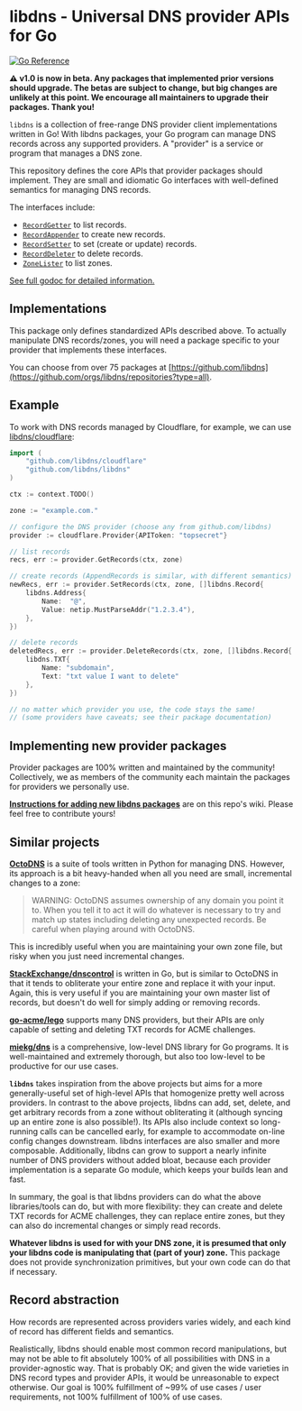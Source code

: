 libdns - Universal DNS provider APIs for Go
===========================================

[![Go Reference](https://pkg.go.dev/badge/github.com/libdns/libdns)](https://pkg.go.dev/github.com/libdns/libdns@v1.0.0-beta.1)

**⚠️ v1.0 is now in beta. Any packages that implemented prior versions should upgrade. The betas are subject to change, but big changes are unlikely at this point. We encourage all maintainers to upgrade their packages. Thank you!**

`libdns` is a collection of free-range DNS provider client implementations written in Go! With libdns packages, your Go program can manage DNS records across any supported providers. A "provider" is a service or program that manages a DNS zone.

This repository defines the core APIs that provider packages should implement. They are small and idiomatic Go interfaces with well-defined semantics for managing DNS records.

The interfaces include:

- [`RecordGetter`](https://pkg.go.dev/github.com/libdns/libdns@v1.0.0-beta.1#RecordGetter) to list records.
- [`RecordAppender`](https://pkg.go.dev/github.com/libdns/libdns@v1.0.0-beta.1#RecordAppender) to create new records.
- [`RecordSetter`](https://pkg.go.dev/github.com/libdns/libdns@v1.0.0-beta.1#RecordSetter) to set (create or update) records.
- [`RecordDeleter`](https://pkg.go.dev/github.com/libdns/libdns@v1.0.0-beta.1#RecordDeleter) to delete records.
- [`ZoneLister`](https://pkg.go.dev/github.com/libdns/libdns@v1.0.0-beta.1#ZoneLister) to list zones.

[See full godoc for detailed information.](https://pkg.go.dev/github.com/libdns/libdns@v1.0.0-beta.1)

## Implementations

This package only defines standardized APIs described above. To actually manipulate DNS records/zones, you will need a package specific to your provider that implements these interfaces.

You can choose from over 75 packages at [https://github.com/libdns](https://github.com/orgs/libdns/repositories?type=all).


## Example

To work with DNS records managed by Cloudflare, for example, we can use [libdns/cloudflare](https://pkg.go.dev/github.com/libdns/cloudflare):

```go
import (
	"github.com/libdns/cloudflare"
	"github.com/libdns/libdns"
)

ctx := context.TODO()

zone := "example.com."

// configure the DNS provider (choose any from github.com/libdns)
provider := cloudflare.Provider{APIToken: "topsecret"}

// list records
recs, err := provider.GetRecords(ctx, zone)

// create records (AppendRecords is similar, with different semantics)
newRecs, err := provider.SetRecords(ctx, zone, []libdns.Record{
	libdns.Address{
		Name:  "@",
		Value: netip.MustParseAddr("1.2.3.4"),
	},
})

// delete records
deletedRecs, err := provider.DeleteRecords(ctx, zone, []libdns.Record{
	libdns.TXT{
		Name: "subdomain",
		Text: "txt value I want to delete"
	},
})

// no matter which provider you use, the code stays the same!
// (some providers have caveats; see their package documentation)
```


## Implementing new provider packages

Provider packages are 100% written and maintained by the community! Collectively, we as members of the community each maintain the packages for providers we personally use.

**[Instructions for adding new libdns packages](https://github.com/libdns/libdns/wiki/Implementing-a-libdns-package)** are on this repo's wiki. Please feel free to contribute yours!


## Similar projects

**[OctoDNS](https://github.com/github/octodns)** is a suite of tools written in Python for managing DNS. However, its approach is a bit heavy-handed when all you need are small, incremental changes to a zone:

> WARNING: OctoDNS assumes ownership of any domain you point it to. When you tell it to act it will do whatever is necessary to try and match up states including deleting any unexpected records. Be careful when playing around with OctoDNS. 

This is incredibly useful when you are maintaining your own zone file, but risky when you just need incremental changes.

**[StackExchange/dnscontrol](https://github.com/StackExchange/dnscontrol)** is written in Go, but is similar to OctoDNS in that it tends to obliterate your entire zone and replace it with your input. Again, this is very useful if you are maintaining your own master list of records, but doesn't do well for simply adding or removing records.

**[go-acme/lego](https://github.com/go-acme/lego)** supports many DNS providers, but their APIs are only capable of setting and deleting TXT records for ACME challenges.

**[miekg/dns](https://github.com/miekg/dns)** is a comprehensive, low-level DNS library for Go programs. It is well-maintained and extremely thorough, but also too low-level to be productive for our use cases.

**`libdns`** takes inspiration from the above projects but aims for a more generally-useful set of high-level APIs that homogenize pretty well across providers. In contrast to the above projects, libdns can add, set, delete, and get arbitrary records from a zone without obliterating it (although syncing up an entire zone is also possible!). Its APIs also include context so long-running calls can be cancelled early, for example to accommodate on-line config changes downstream. libdns interfaces are also smaller and more composable. Additionally, libdns can grow to support a nearly infinite number of DNS providers without added bloat, because each provider implementation is a separate Go module, which keeps your builds lean and fast.

In summary, the goal is that libdns providers can do what the above libraries/tools can do, but with more flexibility: they can create and delete TXT records for ACME challenges, they can replace entire zones, but they can also do incremental changes or simply read records.

**Whatever libdns is used for with your DNS zone, it is presumed that only your libdns code is manipulating that (part of your) zone.** This package does not provide synchronization primitives, but your own code can do that if necessary.


## Record abstraction

How records are represented across providers varies widely, and each kind of record has different fields and semantics.

Realistically, libdns should enable most common record manipulations, but may not be able to fit absolutely 100% of all possibilities with DNS in a provider-agnostic way. That is probably OK; and given the wide varieties in DNS record types and provider APIs, it would be unreasonable to expect otherwise. Our goal is 100% fulfillment of ~99% of use cases / user requirements, not 100% fulfillment of 100% of use cases.
